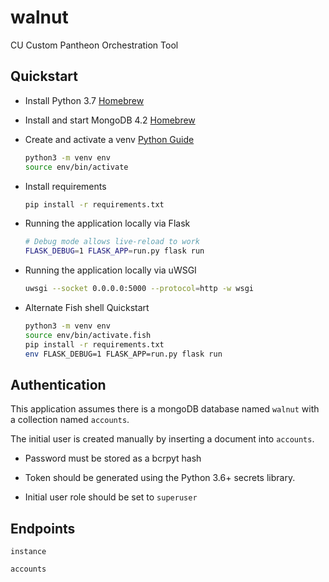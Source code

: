 # walnut

CU Custom Pantheon Orchestration Tool 

## Quickstart

* Install Python 3.7 [Homebrew](https://docs.python-guide.org/starting/install3/osx/)
* Install and start MongoDB 4.2 [Homebrew](https://docs.mongodb.com/manual/tutorial/install-mongodb-on-os-x/)
* Create and activate a venv [Python Guide](https://packaging.python.org/guides/installing-using-pip-and-virtual-environments/)

  ```sh
  python3 -m venv env
  source env/bin/activate
  ```  

* Install requirements

  ```sh
  pip install -r requirements.txt
  ```

* Running the application locally via Flask

  ```sh
  # Debug mode allows live-reload to work
  FLASK_DEBUG=1 FLASK_APP=run.py flask run
  ```

* Running the application locally via uWSGI

  ```sh
  uwsgi --socket 0.0.0.0:5000 --protocol=http -w wsgi
  ```

* Alternate Fish shell Quickstart

  ```sh
  python3 -m venv env
  source env/bin/activate.fish
  pip install -r requirements.txt
  env FLASK_DEBUG=1 FLASK_APP=run.py flask run
  ```

## Authentication

This application assumes there is a mongoDB database named `walnut` with a collection named `accounts`.

The initial user is created manually by inserting a document into `accounts`.

* Password must be stored as a bcrpyt hash

* Token should be generated using the Python 3.6+ secrets library.

* Initial user role should be set to `superuser`


## Endpoints

`instance`

`accounts`
